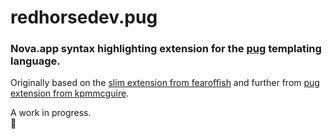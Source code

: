# redhorsedev.pug

### Nova.app syntax highlighting extension for the [pug](https://pugjs.org) templating language.

Originally based on the [slim extension from fearoffish](https://github.com/fearoffish/nova-slim-template) and further from [pug extension from kpmmcguire](https://github.com/kpmcguire/nova-pug-syntax).

A work in progress.   
🐎
